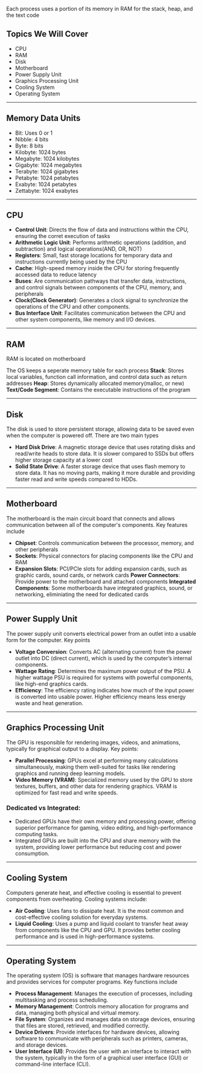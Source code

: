 Each process uses a portion of its memory in RAM for the stack, heap, and the text code

## Topics We Will Cover
- CPU
- RAM
- Disk
- Motherboard
- Power Supply Unit
- Graphics Processing Unit
- Cooling System
- Operating System

***

## Memory Data Units

- Bit: Uses 0 or 1
- Nibble: 4 bits
- Byte: 8 bits
- Kilobyte: 1024 bytes
- Megabyte: 1024 kilobytes
- Gigabyte: 1024 megabytes
- Terabyte: 1024 gigabytes
- Petabyte: 1024 petabytes
- Exabyte: 1024 petabytes
- Zettabyte: 1024 exabytes

***

## CPU
- **Control Unit**: Directs the flow of data and instructions within the CPU, ensuring the corret execution of tasks
- **Arithmetic Logic Unit**: Performs arithmetic operations (addition, and subtraction) and logical operations(AND, OR, NOT)
- **Registers**: Small, fast storage locations for temporary data and instructions currently being used by the CPU
- **Cache**: High-speed memory inside the CPU for storing frequently accessed data to reduce latency
- **Buses**: Are communication pathways that transfer data, instructions, and control signals between components of the CPU, memory, and peripherals
- **Clock(Clock Generator)**:  Generates a clock signal to synchronize the operations of the CPU and other components.
- **Bus Interface Unit**: Facilitates communication between the CPU and other system components, like memory and I/O devices.

***

## RAM
RAM is located on motherboard

The OS keeps a seperate memory table for each process
**Stack**: Stores local variables, function call information, and control data such as return addresses
**Heap**: Stores dynamically allocated memory(malloc, or new)
**Text/Code Segment**: Contains the executable instructions of the program

***

## Disk
The disk is used to store persistent storage, allowing data to be saved even when the computer is powered off. There are two main types
- **Hard Disk Drive**: A magnetic storage device that uses rotating disks and read/write heads to store data. It is slower compared to SSDs but offers higher storage capacity at a lower cost
- **Solid State Drive**: A faster storage device that uses flash memory to store data. It has no moving parts, making it more durable and providing faster read and write speeds compared to HDDs.
***

## Motherboard
The motherboard is the main circuit board that connects and allows communication between all of the computer's components. Key features include
- **Chipset**: Controls communication between the processor, memory, and other peripherals 
- **Sockets**: Physical connectors for placing components like the CPU and RAM
- **Expansion Slots**: PCI/PCIe slots for adding expansion cards, such as graphic cards, sound cards, or network cards
**Power Connectors**: Provide power to the motherboard and attached components
**Integrated Components**: Some motherboards have integrated graphics, sound, or networking, eliminiating the need for dedicated cards

***

## Power Supply Unit
The power supply unit converts electrical power from an outlet into a usable form for the computer. Key points
- **Voltage Conversion**: Converts AC (alternating current) from the power outlet into DC (direct current), which is used by the computer’s internal components.
- **Wattage Rating**: Determines the maximum power output of the PSU. A higher wattage PSU is required for systems with powerful components, like high-end graphics cards.
- **Efficiency**: The efficiency rating indicates how much of the input power is converted into usable power. Higher efficiency means less energy waste and heat generation.

***

## Graphics Processing Unit
The GPU is responsible for rendering images, videos, and animations, typically for graphical output to a display. Key points:

- **Parallel Processing**: GPUs excel at performing many calculations simultaneously, making them well-suited for tasks like rendering graphics and running deep learning models.
- **Video Memory (VRAM)**: Specialized memory used by the GPU to store textures, buffers, and other data for rendering graphics. VRAM is optimized for fast read and write speeds.

### Dedicated vs Integrated:
- Dedicated GPUs have their own memory and processing power, offering superior performance for gaming, video editing, and high-performance computing tasks.
- Integrated GPUs are built into the CPU and share memory with the system, providing lower performance but reducing cost and power consumption.

***

## Cooling System
Computers generate heat, and effective cooling is essential to prevent components from overheating. Cooling systems include:

- **Air Cooling**: Uses fans to dissipate heat. It is the most common and cost-effective cooling solution for everyday systems.
- **Liquid Cooling**: Uses a pump and liquid coolant to transfer heat away from components like the CPU and GPU. It provides better cooling performance and is used in high-performance systems.
***

## Operating System
The operating system (OS) is software that manages hardware resources and provides services for computer programs. Key functions include

- **Process Management**: Manages the execution of processes, including multitasking and process scheduling.
- **Memory Management**: Controls memory allocation for programs and data, managing both physical and virtual memory.
- **File System**: Organizes and manages data on storage devices, ensuring that files are stored, retrieved, and modified correctly.
- **Device Drivers**: Provide interfaces for hardware devices, allowing software to communicate with peripherals such as printers, cameras, and storage devices.
- **User Interface (UI)**: Provides the user with an interface to interact with the system, typically in the form of a graphical user interface (GUI) or command-line interface (CLI).